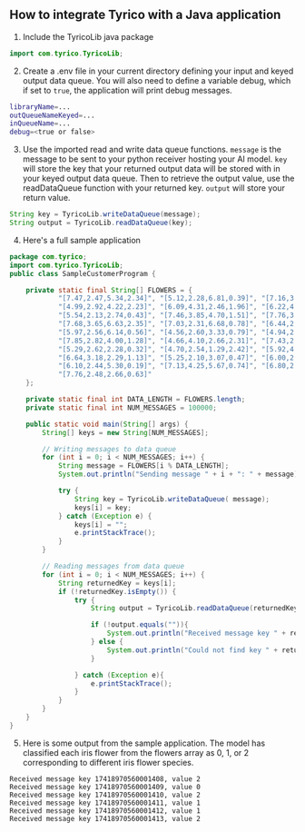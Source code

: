 ## How to integrate Tyrico with a Java application

1. Include the TyricoLib java package

```java
import com.tyrico.TyricoLib;
```

2. Create a .env file in your current directory defining your input and keyed output data queue. You will also need to define a variable debug, which if set to `true`, the application will print debug messages.

```bash
libraryName=...
outQueueNameKeyed=...
inQueueName=...
debug=<true or false>
```

3. Use the imported read and write data queue functions. `message` is the message to be sent to your 
python receiver hosting your AI model. `key` will store the key that your returned output data will be stored with in your keyed output data queue. Then to retrieve the output value, use the readDataQueue function with your returned key. `output` will store your return value.

```java
String key = TyricoLib.writeDataQueue(message);
String output = TyricoLib.readDataQueue(key);
```

4. Here's a full sample application

```java
package com.tyrico;
import com.tyrico.TyricoLib;
public class SampleCustomerProgram {

    private static final String[] FLOWERS = {
            "[7.47,2.47,5.34,2.34]", "[5.12,2.28,6.81,0.39]", "[7.16,3.70,4.58,1.24]",
            "[4.99,2.92,4.22,2.23]", "[6.09,4.31,2.46,1.96]", "[6.22,4.29,6.53,1.46]",
            "[5.54,2.13,2.74,0.43]", "[7.46,3.85,4.70,1.51]", "[7.76,3.43,6.54,0.64]",
            "[7.68,3.65,6.63,2.35]", "[7.03,2.31,6.68,0.78]", "[6.44,2.68,5.40,2.13]",
            "[5.97,2.56,6.14,0.56]", "[4.56,2.60,3.33,0.79]", "[4.94,2.94,6.77,0.68]",
            "[7.85,2.82,4.00,1.28]", "[4.66,4.10,2.66,2.31]", "[7.43,2.85,3.06,0.56]",
            "[5.29,2.62,2.28,0.32]", "[4.70,2.54,1.29,2.42]", "[5.92,4.22,3.32,0.81]",
            "[6.64,3.18,2.29,1.13]", "[5.25,2.10,3.07,0.47]", "[6.00,2.44,1.75,2.43]",
            "[6.10,2.44,5.30,0.19]", "[7.13,4.25,5.67,0.74]", "[6.80,2.37,5.09,0.37]",
            "[7.76,2.48,2.66,0.63]"
    };

    private static final int DATA_LENGTH = FLOWERS.length;
    private static final int NUM_MESSAGES = 100000;

    public static void main(String[] args) {
        String[] keys = new String[NUM_MESSAGES];

        // Writing messages to data queue
        for (int i = 0; i < NUM_MESSAGES; i++) {
            String message = FLOWERS[i % DATA_LENGTH];
            System.out.println("Sending message " + i + ": " + message);

            try {
                String key = TyricoLib.writeDataQueue( message);
                keys[i] = key;
            } catch (Exception e) {
                keys[i] = "";
                e.printStackTrace();
            }
        }

        // Reading messages from data queue
        for (int i = 0; i < NUM_MESSAGES; i++) {
            String returnedKey = keys[i];
            if (!returnedKey.isEmpty()) {
                try {
                    String output = TyricoLib.readDataQueue(returnedKey);

                    if (!output.equals("")){
                        System.out.println("Received message key " + returnedKey + ", value " + output);
                    } else {
                        System.out.println("Could not find key " + returnedKey + " in dataqueue");
                    }

                } catch (Exception e){
                    e.printStackTrace();
                }
            }
        }
    }
}
```

5. Here is some output from the sample application. The model has classified each iris flower from the flowers array as 0, 1, or 2 corresponding to different iris flower species.

```
Received message key 17418970560001408, value 2
Received message key 17418970560001409, value 0
Received message key 17418970560001410, value 2
Received message key 17418970560001411, value 1
Received message key 17418970560001412, value 1
Received message key 17418970560001413, value 2
```